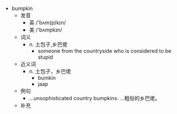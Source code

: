 - bumpkin
  - 发音
    - 英 /'bʌm(p)kɪn/
    - 美 /'bʌmpkɪn/
  - 词义
    - n. 土包子,乡巴佬
      - someone from the countryside who is considered to be stupid
  - 近义词
    - n. 土包子，乡巴佬
      - bumkin
      - jaap
  - 例句
    - ...unsophisticated country bumpkins. ...粗俗的乡巴佬。
  - 补充